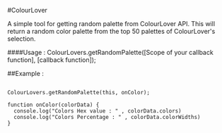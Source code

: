 #ColourLover


A simple tool for getting random palette from ColourLover API. This will return a random color palette from the top 50 palettes of ColourLover's selection.

####Usage : ColourLovers.getRandomPalette([Scope of your callback function], [callback function]);


##Example : 


<pre><code>
ColourLovers.getRandomPalette(this, onColor);

function onColor(colorData) {
  console.log("Colors Hex value : " , colorData.colors)
  console.log("Colors Percentage : " , colorData.colorWidths)
}
</code></pre>
